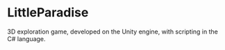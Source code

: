 # LittleParadise
3D exploration game, developed on the Unity engine, with scripting in the C# language. 
